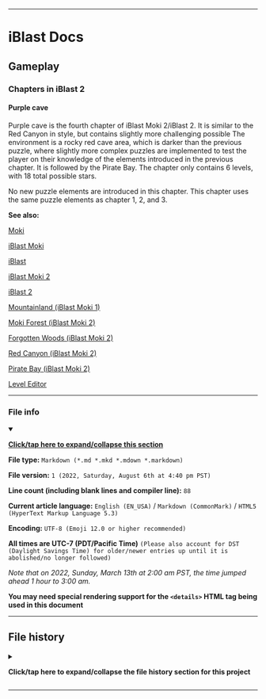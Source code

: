 
***

# iBlast Docs

## Gameplay

### Chapters in iBlast 2

#### Purple cave

Purple cave is the fourth chapter of iBlast Moki 2/iBlast 2. It is similar to the Red Canyon in style, but contains slightly more challenging possible The environment is a rocky red cave area, which is darker than the previous puzzle, where slightly more complex puzzles are implemented to test the player on their knowledge of the elements introduced in the previous chapter. It is followed by the Pirate Bay. The chapter only contains 6 levels, with 18 total possible stars.

No new puzzle elements are introduced in this chapter. This chapter uses the same puzzle elements as chapter 1, 2, and 3.

**See also:**

[Moki](/Docs/Gameplay/Elements/Characters/Moki/)

[iBlast Moki](/Docs/History/iBlast_Moki/1/)

[iBlast](/Docs/Gameplay/Games/iBlast/1/)

[iBlast Moki 2](/Docs/History/iBlast_Moki/2/)

[iBlast 2](/Docs/Gameplay/Games/iBlast/2/)

[Mountainland (iBlast Moki 1)](/Docs/Gameplay/Chapters/1/Mountainland/)

[Moki Forest (iBlast Moki 2)](/Docs/Gameplay/Chapters/2/Moki_Forest/)

[Forgotten Woods (iBlast Moki 2)](/Docs/Gameplay/Chapters/2/Forgotten_Woods/)

[Red Canyon (iBlast Moki 2)](/Docs/Gameplay/Chapters/2/Red_Canyon/)

[Pirate Bay (iBlast Moki 2)](/Docs/Gameplay/Chapters/2/Pirate_Bay/)

[Level Editor](/Docs/Gameplay/Level-Editor/)

***

### File info

<details open><summary><p lang="en"><b><u>Click/tap here to expand/collapse this section</u></b></p></summary>

**File type:** `Markdown (*.md *.mkd *.mdown *.markdown)`

**File version:** `1 (2022, Saturday, August 6th at 4:40 pm PST)`

**Line count (including blank lines and compiler line):** `88`

**Current article language:** `English (EN_USA)` / `Markdown (CommonMark)` / `HTML5 (HyperText Markup Language 5.3)`

**Encoding:** `UTF-8 (Emoji 12.0 or higher recommended)`

**All times are UTC-7 (PDT/Pacific Time)** `(Please also account for DST (Daylight Savings Time) for older/newer entries up until it is abolished/no longer followed)`

_Note that on 2022, Sunday, March 13th at 2:00 am PST, the time jumped ahead 1 hour to 3:00 am._

**You may need special rendering support for the `<details>` HTML tag being used in this document**

</details>

***

## File history

<details><summary><p lang="en"><b>Click/tap here to expand/collapse the file history section for this project</b></p></summary>

<details><summary><p lang="en"><b>Version 1 (2022, Saturday, August 6th at 4:40 pm PST)</b></p></summary>

**This version was made by:** [`@seanpm2001`](https://github.com/seanpm2001/)

> Changes:

- [x] Started the file
- [x] Added the title section
- [x] Added the `main` section
- [x] Added the `file info` section
- [x] Added the `file history` section
- [ ] No other changes in version 1

</details>

</details>

***
